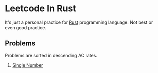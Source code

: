 # Leetcode In Rust

It's just a personal practice for [Rust](http://www.rust-lang.org/) programming language. Not best or even good practice.

## Problems

Problems are sorted in descending AC rates.

1. [Single Number](https://oj.leetcode.com/problems/single-number/)
